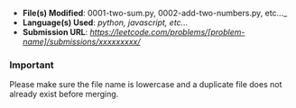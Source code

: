 [//]: # "Pull Request Template"
[//]: # "Replace the placeholder values in the template below"

- **File(s) Modified**: 0001-two-sum.py, 0002-add-two-numbers.py, etc..._
- **Language(s) Used**: _python, javascript, etc..._
- **Submission URL**: _https://leetcode.com/problems/[problem-name]/submissions/xxxxxxxxx/_

[//]: # "Getting the Submission URL"
[//]: # "Go to the leetcode [`Submissions tab`](https://user-images.githubusercontent.com/71089234/180188604-b1ecaf90-bf27-4fd6-a559-5567aebf8930.png)"
[//]: # "and [click on the `Accepted` status of your submission.](https://user-images.githubusercontent.com/71089234/180189321-1a48c33f-aa65-4b29-8aaa-685f4f5f8c9e.png)]"
[//]: # "Finally copy the URL from the nav bar, it should look like https://leetcode.com/problems/[problem-name]/submissions/xxxxxxxxx/"


### Important
Please make sure the file name is lowercase and a duplicate file does not already exist before merging.
